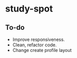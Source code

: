 # study-spot

## To-do
- Improve responsiveness.
- Clean, refactor code.
- Change create profile layout
